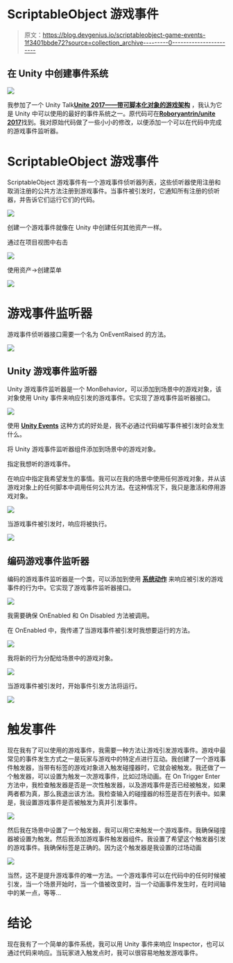 # ScriptableObject 游戏事件

> 原文：<https://blog.devgenius.io/scriptableobject-game-events-1f3401bbde72?source=collection_archive---------0----------------------->

## 在 Unity 中创建事件系统

![](img/04fe9e25c5b83309209b9931cb48fcbd.png)

我参加了一个 Unity Talk[**Unite 2017——带可脚本化对象的游戏架构**](https://www.youtube.com/watch?v=raQ3iHhE_Kk) ，我认为它是 Unity 中可以使用的最好的事件系统之一。原代码可在[**Roboryantrin/unite 2017**](https://github.com/roboryantron/Unite2017)找到。我对原始代码做了一些小小的修改，以便添加一个可以在代码中完成的游戏事件监听器。

# ScriptableObject 游戏事件

ScriptableObject 游戏事件有一个游戏事件侦听器列表，这些侦听器使用注册和取消注册的公共方法注册到游戏事件。当事件被引发时，它通知所有注册的侦听器，并告诉它们运行它们的代码。

![](img/77c2879800f2f0f2fca56d23d51fe8c6.png)

创建一个游戏事件就像在 Unity 中创建任何其他资产一样。

通过在项目视图中右击

![](img/5cf34f7f87117bb3e769cd606e6a6e71.png)

使用资产->创建菜单

![](img/c847f51a1fde3812d32dc3e620b78bbf.png)

# 游戏事件监听器

游戏事件侦听器接口需要一个名为 OnEventRaised 的方法。

![](img/9db4b18e72cd4e718d1583297f56ade7.png)

## Unity 游戏事件监听器

Unity 游戏事件监听器是一个 MonBehavior，可以添加到场景中的游戏对象，该对象使用 Unity 事件来响应引发的游戏事件。它实现了游戏事件监听器接口。

![](img/0cf40f34853cdacba0fe4243bad8f604.png)

使用 [**Unity Events**](https://docs.unity3d.com/2021.1/Documentation/Manual/UnityEvents.html) 这种方式的好处是，我不必通过代码编写事件被引发时会发生什么。

将 Unity 游戏事件监听器组件添加到场景中的游戏对象。

指定我想听的游戏事件。

在响应中指定我希望发生的事情。我可以在我的场景中使用任何游戏对象，并从该游戏对象上的任何脚本中调用任何公共方法。在这种情况下，我只是激活和停用游戏对象。

![](img/8a9c88a2271b384a3a323323ab46ec66.png)

当游戏事件被引发时，响应将被执行。

![](img/d810183f0e3d2c525c13a45feb1fd770.png)

## 编码游戏事件监听器

编码的游戏事件监听器是一个类，可以添加到使用 [**系统动作**](https://docs.microsoft.com/en-us/dotnet/api/system.action?view=net-5.0) 来响应被引发的游戏事件的行为中。它实现了游戏事件监听器接口。

![](img/4ba8f1e7a6c63eea29516c4fe6a0a107.png)

我需要确保 OnEnabled 和 On Disabled 方法被调用。

在 OnEnabled 中，我传递了当游戏事件被引发时我想要运行的方法。

![](img/55d10ac7d0b6bb4d46280df0115fce16.png)

我将新的行为分配给场景中的游戏对象。

![](img/0225718fa442013138965109b97de71a.png)

当游戏事件被引发时，开始事件引发方法将运行。

![](img/5a2c5fea63be4c87c2dc38ea232a76f5.png)

# 触发事件

现在我有了可以使用的游戏事件，我需要一种方法让游戏引发游戏事件。游戏中最常见的事件发生方式之一是玩家与游戏中的特定点进行互动。我创建了一个游戏事件触发器，当带有标签的游戏对象进入触发碰撞器时，它就会被触发。我还做了一个触发器，可以设置为触发一次游戏事件，比如过场动画。在 On Trigger Enter 方法中，我检查触发器是否是一次性触发器，以及游戏事件是否已经被触发，如果两者都为真，那么我退出该方法。我检查输入的碰撞器的标签是否在列表中。如果是，我设置游戏事件是否被触发为真并引发事件。

![](img/69c9f6f3537e8f47d6f8c4bd89a091d8.png)

然后我在场景中设置了一个触发器，我可以用它来触发一个游戏事件。我确保碰撞器被设置为触发。然后我添加游戏事件触发器组件。我设置了希望这个触发器引发的游戏事件。我确保标签是正确的。因为这个触发器是我设置的过场动画

![](img/b8b5680fbf459da02abc1d122f3bc028.png)

当然，这不是提升游戏事件的唯一方法。一个游戏事件可以在代码中的任何时候被引发，当一个场景开始时，当一个值被改变时，当一个动画事件发生时，在时间轴中的某一点，等等…

# 结论

现在我有了一个简单的事件系统，我可以用 Unity 事件来响应 Inspector，也可以通过代码来响应。当玩家进入触发点时，我可以很容易地触发游戏事件。